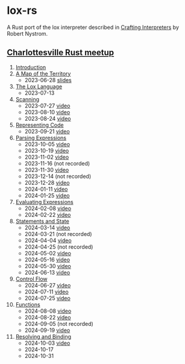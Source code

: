 # lox-rs

A Rust port of the lox interpreter described in [Crafting
Interpreters](https://craftinginterpreters.com/) by Robert Nystrom.

## [Charlottesville Rust meetup](https://www.meetup.com/charlottesville-rust-meetup/)

1. [Introduction](https://craftinginterpreters.com/introduction.html)
2. [A Map of the Territory](https://craftinginterpreters.com/a-map-of-the-territory.html)
    - 2023-06-28 [slides](https://github.com/DireLines/lox-rs/blob/main/Crafting%20Interpreters%20in%20Rust.pdf)
3. [The Lox Language](https://craftinginterpreters.com/the-lox-language.html)
    - 2023-07-13
4. [Scanning](https://craftinginterpreters.com/scanning.html)
    - 2023-07-27 [video](https://www.youtube.com/watch?v=O32n1EPnmE4&list=PLeYi2PClG0Iuq_hfaL66V9PfSfG5WicHQ&index=1)
    - 2023-08-10 [video](https://www.youtube.com/watch?v=4Plq9rAF_Fk&list=PLeYi2PClG0Iuq_hfaL66V9PfSfG5WicHQ&index=2)
    - 2023-08-24 [video](https://www.youtube.com/watch?v=rjfGDjLN4sU&list=PLeYi2PClG0Iuq_hfaL66V9PfSfG5WicHQ&index=3)
5. [Representing Code](https://craftinginterpreters.com/representing-code.html)
    - 2023-09-21 [video](https://www.youtube.com/watch?v=hczALGjceAk&list=PLeYi2PClG0Iuq_hfaL66V9PfSfG5WicHQ&index=4)
6. [Parsing Expressions](https://craftinginterpreters.com/parsing-expressions.html)
    - 2023-10-05 [video](https://www.youtube.com/watch?v=zmgJvjUYzok&list=PLeYi2PClG0Iuq_hfaL66V9PfSfG5WicHQ&index=5)
    - 2023-10-19 [video](https://www.youtube.com/watch?v=xQ08gdP7TCM&list=PLeYi2PClG0Iuq_hfaL66V9PfSfG5WicHQ&index=6)
    - 2023-11-02 [video](https://www.youtube.com/watch?v=nMzMOvNKAw8&list=PLeYi2PClG0Iuq_hfaL66V9PfSfG5WicHQ&index=7)
    - 2023-11-16 (not recorded)
    - 2023-11-30 [video](https://www.youtube.com/watch?v=XLWXN_oMV5Y&list=PLeYi2PClG0Iuq_hfaL66V9PfSfG5WicHQ&index=8)
    - 2023-12-14 (not recorded)
    - 2023-12-28 [video](https://www.youtube.com/watch?v=aV3sDT72nHw&list=PLeYi2PClG0Iuq_hfaL66V9PfSfG5WicHQ&index=9)
    - 2024-01-11 [video](https://www.youtube.com/watch?v=Jds8-zvuL-o&list=PLeYi2PClG0Iuq_hfaL66V9PfSfG5WicHQ&index=10)
    - 2024-01-25 [video](https://www.youtube.com/watch?v=qAc_Aa1V-dA&list=PLeYi2PClG0Iuq_hfaL66V9PfSfG5WicHQ&index=11)
7. [Evaluating Expressions](https://craftinginterpreters.com/evaluating-expressions.html)
    - 2024-02-08 [video](https://www.youtube.com/watch?v=wyo6Ak291lQ&list=PLeYi2PClG0Iuq_hfaL66V9PfSfG5WicHQ&index=12)
    - 2024-02-22 [video](https://www.youtube.com/watch?v=SEu7bQN9Txw&list=PLeYi2PClG0Iuq_hfaL66V9PfSfG5WicHQ&index=13)
8. [Statements and State](https://craftinginterpreters.com/statements-and-state.html)
    - 2024-03-14 [video](https://www.youtube.com/watch?v=O74mleTLbQw&list=PLeYi2PClG0Iuq_hfaL66V9PfSfG5WicHQ&index=14)
    - 2024-03-21 (not recorded)
    - 2024-04-04 [video](https://www.youtube.com/watch?v=LD5j4o-qg6Y&list=PLeYi2PClG0Iuq_hfaL66V9PfSfG5WicHQ&index=15)
    - 2024-04-25 (not recorded)
    - 2024-05-02 [video](https://www.youtube.com/watch?v=F6RtSRNDGB8&list=PLeYi2PClG0Iuq_hfaL66V9PfSfG5WicHQ&index=16)
    - 2024-05-16 [video](https://www.youtube.com/watch?v=O8iMDXLDhf0&list=PLeYi2PClG0Iuq_hfaL66V9PfSfG5WicHQ&index=17)
    - 2024-05-30 [video](https://www.youtube.com/watch?v=z87-GsUQB7E&list=PLeYi2PClG0Iuq_hfaL66V9PfSfG5WicHQ&index=18)
    - 2024-06-13 [video](https://www.youtube.com/watch?v=aU5iJLKjfyU&list=PLeYi2PClG0Iuq_hfaL66V9PfSfG5WicHQ&index=19)
9. [Control Flow](https://craftinginterpreters.com/control-flow.html)
    - 2024-06-27 [video](https://www.youtube.com/watch?v=tjFfXSbDVSg&list=PLeYi2PClG0Iuq_hfaL66V9PfSfG5WicHQ&index=20)
    - 2024-07-11 [video](https://www.youtube.com/watch?v=r2ts49dZGZ4&list=PLeYi2PClG0Iuq_hfaL66V9PfSfG5WicHQ&index=21)
    - 2024-07-25 [video](https://www.youtube.com/watch?v=oPedB5c2uFI&list=PLeYi2PClG0Iuq_hfaL66V9PfSfG5WicHQ&index=22)
10. [Functions](https://craftinginterpreters.com/functions.html)
    - 2024-08-08 [video](https://www.youtube.com/watch?v=cVE-5ONxxro&list=PLeYi2PClG0Iuq_hfaL66V9PfSfG5WicHQ&index=23)
    - 2024-08-22 [video](https://www.youtube.com/watch?v=3e1yLh44cDA&list=PLeYi2PClG0Iuq_hfaL66V9PfSfG5WicHQ&index=24)
    - 2024-09-05 (not recorded)
    - 2024-09-19 [video](https://www.youtube.com/watch?v=r4KlR0UOBY4&list=PLeYi2PClG0Iuq_hfaL66V9PfSfG5WicHQ&index=25)
11. [Resolving and Binding](https://craftinginterpreters.com/resolving-and-binding.html)
    - 2024-10-03 [video](https://www.youtube.com/watch?v=kmD-WsOuIqQ&list=PLeYi2PClG0Iuq_hfaL66V9PfSfG5WicHQ&index=26)
    - 2024-10-17
    - 2024-10-31
    
